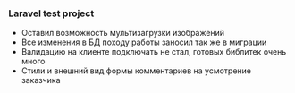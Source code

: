 <h3>Laravel test project</h3>
<ul>
    <li>Оставил возможность мультизагрузки изображений</li>
    <li>Все изменения в БД походу работы заносил так же в миграции</li>
    <li>Валидацию на клиенте подключать не стал, готовых библитек очень много</li>
    <li>Стили и внешний вид формы комментариев на усмотрение заказчика</li>
</ul>
